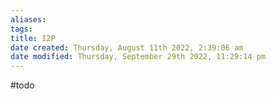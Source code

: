 ```yaml
---
aliases: 
tags: 
title: I2P
date created: Thursday, August 11th 2022, 2:39:06 am
date modified: Thursday, September 29th 2022, 11:29:14 pm
---
```

 #todo